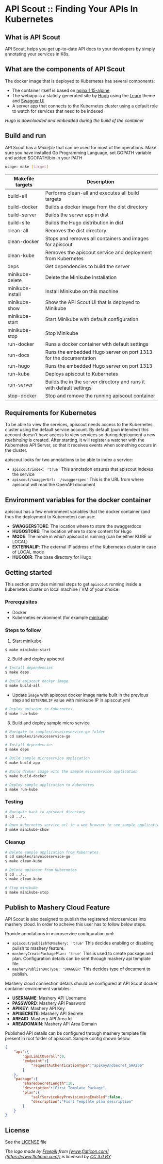 # API Scout :: Finding Your APIs In Kubernetes

## What is API Scout

API Scout, helps you get up-to-date API docs to your developers by simply annotating your services in K8s.

## What are the components of API Scout

The docker image that is deployed to Kubernetes has several components:

* The container itself is based on [nginx:1.15-alpine](https://hub.docker.com/_/nginx/)
* The webapp is a staticly generated site by [Hugo](https://github.com/gohugoio/hugo) using the [Learn](https://themes.gohugo.io/hugo-theme-learn/) theme and [Swagger UI](https://github.com/swagger-api/swagger-ui/releases)
* A server app that connects to the Kubernetes cluster using a default role to watch for services that need to be indexed

_Hugo is downloaded and embedded during the build of the container_

## Build and run

API Scout has a _Makefile_ that can be used for most of the operations. Make sure you have installed Go Programming Language, set GOPATH variable and added $GOPATH/bin in your PATH

```bash
usage: make [target]
```

| Makefile targets | Description                                                           |
|------------------|-----------------------------------------------------------------------|
| build-all        | Performs clean-all and executes all build targets                     |
| build-docker     | Builds a docker image from the dist directory                         |
| build-server     | Builds the server app in dist                                         |
| build-site       | Builds the Hugo distribution in dist                                  |
| clean-all        | Removes the dist directory                                            |
| clean-docker     | Stops and removes all containers and images for apiscout              |
| clean-kube       | Removes the apiscout service and deployment from Kubernetes           |
| deps             | Get dependencies to build the server                                  |
| minikube-delete  | Delete the Minikube installation                                      |
| minikube-install | Install Minikube on this machine                                      |
| minikube-show    | Show the API Scout UI that is deployed to Minikube                    |
| minikube-start   | Start Minikube with default configuration                             |
| minikube-stop    | Stop Minikube                                                         |
| run-docker       | Runs a docker container with default settings                         |
| run-docs         | Runs the embedded Hugo server on port 1313 for the documentation      |
| run-hugo         | Runs the embedded Hugo server on port 1313                            |
| run-kube         | Deploys apiscout to Kubernetes                                        |
| run-server       | Builds the  in the server directory and runs it with default settings |
| stop-docker      | Stop and remove the running apiscout container                        |

## Requirements for Kubernetes

To be able to view the services, apiscout needs access to the Kubernetes cluster using the default service account. By default (pun intended) this account doesn't have access to view services so during deployment a new _rolebinding_ is created. After starting, it will register a watcher with the Kubernetes API Server, so that it receives events when something occurs in the cluster.

apiscout looks for two annotations to be able to index a service:

* `apiscout/index: 'true'` This annotation ensures that apiscout indexes the service
* `apiscout/swaggerUrl: '/swaggerspec'` This is the URL from where apiscout will read the OpenAPI document

## Environment variables for the docker container

apiscout has a few environment variables that the docker container (and thus the deployment to Kubernetes) can use:

* **SWAGGERSTORE**: The location where to store the swaggerdocs
* **HUGOSTORE**: The location where to store content for Hugo
* **MODE**: The mode in which apiscout is running (can be either KUBE or LOCAL)
* **EXTERNALIP**: The external IP address of the Kubernetes cluster in case of LOCAL mode
* **HUGODIR**: The base directory for Hugo

## Getting started

This section provides minimal steps to get `apiscout` running inside a kubernetes cluster on local machine / VM of your choice.

### Prerequisites

* Docker 
* Kubernetes environment (for example [minikube](https://kubernetes.io/docs/tasks/tools/install-minikube/))

### Steps to follow

1. Start minikube
```bash
$ make minikube-start
```

2. Build and deploy apiscout

```bash
# Install dependencies
$ make deps

# Build apiscout docker image
$ make build-all
```
* Update `image` with apiscout docker image name built in the previous step and `EXTERNALIP` value with minikube IP in apiscout.yml 

```bash
# Deploy apiscout to Kubernetes
$ make run-kube
```

3. Build and deploy sample micro service

```bash
# Navigate to samples/invoiceservice-go folder
$ cd samples/invoiceservice-go

# Install dependencies
$ make deps

# Build sample microservice application
$ make build-app

# Build dcoker image with the sample microservice application
$ make build-docker

# Deploy sample application to Kubernetes
$ make run-kube

```

### Testing


```bash
# Navigate back to apiscout directory
$ cd ../..

# Open kubernetes service url in a web browser to see sample application api specification in swagger format
$ make minikube-show

```

### Cleanup

```bash
# Delete sample application from Kubernetes
$ cd samples/invoiceservice-go
$ make clean-kube

# Delete apiscout from Kubernetes
$ cd ../..
$ make clean-kube

# Stop minikube
$ make minikube-stop
```
## Publish to Mashery Cloud Feature
API Scout is also designed to publish the registered microservices into mashery cloud. In order to acheive this user has to follow below steps.

Provide annotations in microservice configuration yml:
* `apiscout/publishToMashery: 'true'` This decides enabling or disabling pulish to mashery feature.
* `masheryCreatePackagePlan: 'true'` This is used to create package and plan. Configuration details can be sent through mashery api template file.
* `masheryPublishDocType: 'SWAGGER'` This decides type of document to publish.

Mashery cloud connection details should be configured at API Scout docker container environment variables:
* **USERNAME**: Mashery API Username
* **PASSWORD**: Mashery API Password
* **APIKEY**: Mashery API Key
* **APISECRETE**: Mashery API Secrete
* **AREAID**: Mashery API Area Id
* **AREADOMAIN**: Mashery API Area Domain

Published API details can be configured through mashery template file present in root folder of apiscout. Sample config shown below.
```json
{
    "api":{
        "qpsLimitOverall":0,
        "endpoint":{
            "requestAuthenticationType":"apiKeyAndSecret_SHA256"
        }
    },
    "package":{
        "sharedSecretLength":10,
        "description":"First Template Package",
        "plan":{
            "selfServiceKeyProvisioningEnabled":false,
            "description":"Fisrt Template plan description"
        }
    }
}
```

## License
See the [LICENSE](./LICENSE) file

_The logo made by [Freepik](http://www.freepik.com) from [www.flaticon.com](https://www.flaticon.com/) is licensed by [CC 3.0 BY](http://creativecommons.org/licenses/by/3.0/)_